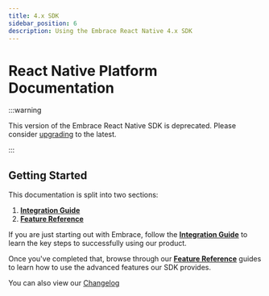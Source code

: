 ```yaml
---
title: 4.x SDK
sidebar_position: 6
description: Using the Embrace React Native 4.x SDK
---
```


# React Native Platform Documentation

:::warning

This version of the Embrace React Native SDK is deprecated. Please consider [upgrading](/react-native/upgrading/) to
the latest.

:::

## Getting Started

This documentation is split into two sections:

1. [**Integration Guide**](/react-native/4x/integration/)
2. [**Feature Reference**](/react-native/4x/features/)

If you are just starting out with Embrace, follow the [**Integration Guide**](/react-native/4x/integration/) to learn
the key steps to successfully using our product.

Once you've completed that, browse through our [**Feature Reference**](/react-native/4x/features/) guides to learn how
to use the advanced features our SDK provides.

You can also view our [Changelog](/react-native/changelog/)
